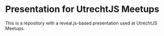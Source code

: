 # Presentation for UtrechtJS Meetups

This is a repository with a reveal.js-based presentation used at UtrechtJS Meetups.
